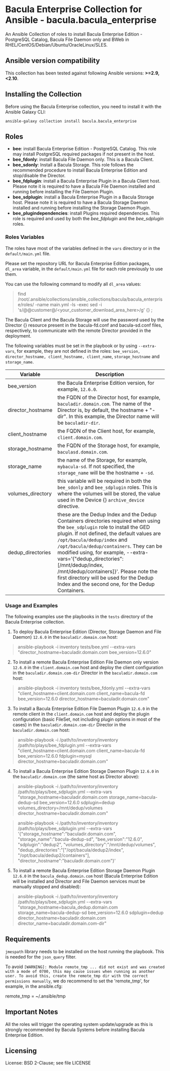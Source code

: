 # Bacula Enterprise Collection for Ansible - bacula.bacula_enterprise

An Ansible Collection of roles to install Bacula Enterprise Edition - PostgreSQL Catalog, Bacula File Daemon only and BWeb in RHEL/CentOS/Debian/Ubuntu/OracleLinux/SLES.

## Ansible version compatibility

This collection has been tested against following Ansible versions: **>=2.9,<2.10**.

## Installing the Collection

Before using the Bacula Enterprise collection, you need to install it with the Ansible Galaxy CLI:

    ansible-galaxy collection install bacula.bacula_enterprise

## Roles

* **bee**: install Bacula Enterprise Edition - PostgreSQL Catalog. This role may install PostgreSQL required packages if not present in the host.
* **bee_fdonly**: install Bacula File Daemon only. This is a Bacula Client.
* **bee_sdonly**: Install a Bacula Storage. This role follows the recommended procedure to install Bacula Enterprise Edition and stop/disable the Director.
* **bee_fdplugin**: install a Bacula Enterprise Plugin in a Bacula Client host. Please note it is required to have a Bacula File Daemon installed and running before installing the File Daemon Plugin.
* **bee_sdplugin**: install a Bacula Enterprise Plugin in a Bacula Storage host. Please note it is required to have a Bacula Storage Daemon installed and running before installing the Storage Daemon Plugin.
* **bee_plugindependencies**: install Plugins required dependencies. This role is required and used by both the *bee_fdplugin* and the *bee_sdplugin* roles.

### Roles Variables

The roles have most of the variables defined in the `vars` directory or in the `default/main.yml` file.

Please set the repository URL for Bacula Enterprise Edition packages, `dl_area` variable, in the `default/main.yml` file for each role previously to use them.

You can use the following command to modify all `dl_area` values:

> find /root/.ansible/collections/ansible_collections/bacula/bacula_enterprise/roles/ -name main.yml -ls -exec sed -i 's/@@customer@/<your_customer_download_area_here>/g' {} \;

The Bacula Client and the Bacula Storage will use the password used by the Director {} resource present in the bacula-fd.conf and bacula-sd.conf files, respectively, to communicate with the remote Director provided in the deployment.

The following variables must be set in the playbook or by using `--extra-vars`, for example, they are not defined in the roles: `bee_version, director_hostname, client_hostname, client_name`, `storage_hostname` and `storage_name`.

Variable | Description
-------- | ---------------------
bee_version | the Bacula Enterprise Edition version, for example, `12.6.0`.
director_hostname | the FQDN of the Director host, for example, `baculadir.domain.com`. The name of the Director is, by default, the hostname + "-dir". In this example, the Director name will be `baculadir-dir`.
client_hostname | the FQDN of the Client host, for example, `client.domain.com`.
storage_hostname | the FQDN of the Storage host, for example, `baculasd.domain.com`.
storage_name | the name of the Storage, for example, `mybacula-sd`. If not specified, the `storage_name` will be the hostname + `-sd`.
volumes_directory | this variable will be required in both the `bee_sdonly` and `bee_sdplugin` roles. This is where the volumes will be stored, the value used in the Device {} `archive_device` directive.
dedup_directories | these are the Dedup Index and the Dedup Containers directories required when using the `bee_sdplugin` role to install the GED plugin. If not defined, the default values are `/opt/bacula/dedup/index` and `/opt/bacula/dedup/containers`. They can be modified using, for example, --extra-vars='{"dedup_directories": [/mnt/dedup/index, /mnt/dedup/containers]}'. Please note the first directory will be used for the Dedup Index and the second one, for the Dedup Containers.

### Usage and Examples

The following examples use the playbooks in the `tests` directory of the Bacula Enterprise collection.

1) To deploy Bacula Enterprise Edition (Director, Storage Daemon and File Daemon) `12.6.0` in the `baculadir.domain.com` host:

> ansible-playbook -i inventory tests/bee.yml --extra-vars "director_hostname=baculadir.domain.com bee_version=12.6.0"

2) To install a remote Bacula Enterprise Edition File Daemon only version `12.6.0` in the `client.domain.com` host and deploy the client configuration in the `baculadir.domain.com-dir` Director in the `baculadir.domain.com` host:

> ansible-playbook -i inventory tests/bee_fdonly.yml --extra-vars "client_hostname=client.domain.com client_name=bacula-fd bee_version=12.6.0 director_hostname=baculadir.domain.com"

3) To install a Bacula Enterprise Edition File Daemon Plugin `12.6.0` in the remote client in the `client.domain.com` host and deploy the plugin configuration (basic FileSet, not including plugin options in most of the cases) in the `baculadir.domain.com-dir` Director in the `baculadir.domain.com` host:

> ansible-playbook -i /path/to/inventory/inventory /path/to/plays/bee_fdplugin.yml --extra-vars "client_hostname=client.domain.com client_name=bacula-fd bee_version=12.6.0 fdplugin=mysql director_hostname=baculadir.domain.com"

4) To install a Bacula Enterprise Edition Storage Daemon Plugin `12.6.0` in the `baculadir.domain.com` (the same host as Director above):

> ansible-playbook -i /path/to/inventory/inventory /path/to/plays/bee_sdplugin.yml --extra-vars "storage_hostname=baculadir.domain.com storage_name=bacula-dedup-sd bee_version=12.6.0 sdplugin=dedup volumes_directory=/mnt/dedup/volumes director_hostname=baculadir.domain.com"

> ansible-playbook -i /path/to/inventory/inventory /path/to/plays/bee_sdplugin.yml --extra-vars '{"storage_hostname":"baculadir.domain.com",  "storage_name":"bacula-dedup-sd",  "bee_version":"12.6.0", "sdplugin":"dedup2",  "volumes_directory":"/mnt/dedup/volumes",  "dedup_directories":"["/opt/bacula/dedup2/index", "/opt/bacula/dedup2/containers"],  "director_hostname":"baculadir.domain.com"}'

5) To install a remote Bacula Enterprise Edition Storage Daemon Plugin `12.6.0` in the `bacula_dedup.domain.com` host (Bacula Enterprise Edition will be installed and Director and File Daemon services must be manually stopped and disabled):

> ansible-playbook -i /path/to/inventory/inventory /path/to/plays/bee_sdplugin.yml --extra-vars "storage_hostname=bacula_dedup.domain.com storage_name=bacula-dedup-sd bee_version=12.6.0 sdplugin=dedup director_hostname=baculadir.domain.com director_name=baculadir.domain.com-dir"

## Requirements

`jmespath` library needs to be installed on the host running the playbook. This is needed for the `json_query` filter.

To avoid `[WARNING]: Module remote_tmp ... did not exist and was created with a mode of 0700, this may cause issues when running as another user. To avoid this, create the remote_tmp dir with the correct permissions
manually`, we do recommend to set the 'remote_tmp', for example, in the ansible.cfg:

remote_tmp = ~/.ansible/tmp

## Important Notes

All the roles will trigger the operating system update/upgrade as this is strongly recommended by Bacula Systems before installing Bacula Enterprise Edition.

## Licensing
License: BSD 2-Clause; see file LICENSE
